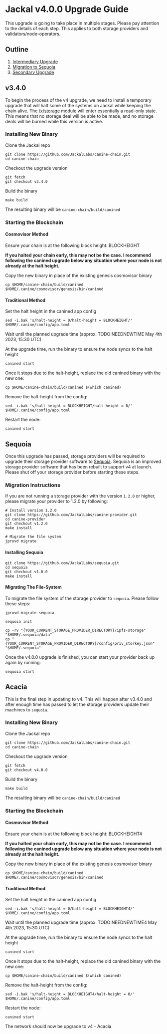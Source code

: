 # Jackal v4.0.0 Upgrade Guide

This upgrade is going to take place in multiple stages. Please pay attention to the details of each step. This applies to both storage providers and validators/node-operators.
## Outline
1. [Intermediary Upgrade](#v340)
2. [Migration to Sequoia](#sequoia)
3. [Secondary Upgrade](#acacia)

## v3.4.0
To begin the process of the v4 upgrade, we need to install a temporary upgrade that will halt some of the systems on Jackal while keeping the chain alive. The [/x/storage](/x/storage) module will enter essentially a read-only state. This means that no storage deal will be able to be made, and no storage deals will be burned while this version is active.

### Installing New Binary

Clone the Jackal repo

```
git clone https://github.com/JackalLabs/canine-chain.git
cd canine-chain
```
Checkout the upgrade version

```
git fetch
git checkout v3.4.0
```

Build the binary

```
make build
```

The resulting binary will be `canine-chain/build/canined`

### Starting the Blockchain

#### Cosmovisor Method

Ensure your chain is at the following block height: BLOCKHEIGHT

**If you halted your chain early, this may not be the case. I recommend following the canined upgrade below any situation where your node is not already at the halt height.**

Copy the new binary in place of the existing genesis cosmovisor binary

```
cp $HOME/canine-chain/build/canined $HOME/.canine/cosmovisor/genesis/bin/canined
```

#### Traditional Method
Set the halt height in the canined app config
```
sed -i.bak 's/halt-height = 0/halt-height = BLOCKHEIGHT/' $HOME/.canine/config/app.toml
```

Wait until the planned upgrade time (approx. TODO:NEEDNEWTIME May 4th 2023, 15:30 UTC)

At the upgrade time, run the binary to ensure the node syncs to the halt height

```
canined start
```

Once it stops due to the halt-height, replace the old canined binary with the new one:

```
cp $HOME/canine-chain/build/canined $(which canined)
```

Remove the halt-height from the config:

```
sed -i.bak 's/halt-height = BLOCKHEIGHT/halt-height = 0/' $HOME/.canine/config/app.toml
```

Restart the node:

```
canined start
```

## Sequoia
Once this upgrade has passed, storage providers will be required to upgrade their storage provider software to [Sequoia](https://github.com/JackalLabs/sequoia). Sequoia is an improved storage provider software that has been rebuilt to support v4 at launch. Please shut off your storage provider before starting these steps.

### Migration Instructions
If you are not running a storage provider with the version `1.2.0` or higher, please migrate your provider to 1.2.0 by following:
```shell
# Install version 1.2.0
git clone https://github.com/JackalLabs/canine-provider.git
cd canine-provider
git checkout v1.2.0
make install

# Migrate the file system
jprovd migrate
```

#### Installing Sequoia
```shell
git clone https://github.com/JackalLabs/sequoia.git
cd sequoia
git checkout v1.0.0
make install
```

#### Migrating The File-System
To migrate the file system of the storage provider to `sequoia`. Please follow these steps:
```shell
jprovd migrate-sequoia

sequoia init

cp -rv "{YOUR_CURRENT_STORAGE_PROVIDER_DIRECTORY}/ipfs-storage" "$HOME/.sequoia/data"
cp "{YOUR_CURRENT_STORAGE_PROVIDER_DIRECTORY}/config/priv_storkey.json" "$HOME/.sequoia"
```

Once the v4.0.0 upgrade is finished, you can start your provider back up again by running:
```shell
sequoia start
```

## Acacia
This is the final step in updating to v4. This will happen after v3.4.0 and after enough time has passed to let the storage providers update their machines to `sequoia`.

### Installing New Binary

Clone the Jackal repo

```
git clone https://github.com/JackalLabs/canine-chain.git
cd canine-chain
```
Checkout the upgrade version

```
git fetch
git checkout v4.0.0
```

Build the binary

```
make build
```

The resulting binary will be `canine-chain/build/canined`

### Starting the Blockchain

#### Cosmovisor Method

Ensure your chain is at the following block height: BLOCKHEIGHT4

**If you halted your chain early, this may not be the case. I recommend following the canined upgrade below any situation where your node is not already at the halt height.**

Copy the new binary in place of the existing genesis cosmovisor binary

```
cp $HOME/canine-chain/build/canined $HOME/.canine/cosmovisor/genesis/bin/canined
```

#### Traditional Method
Set the halt height in the canined app config
```
sed -i.bak 's/halt-height = 0/halt-height = BLOCKHEIGHT4/' $HOME/.canine/config/app.toml
```

Wait until the planned upgrade time (approx. TODO:NEEDNEWTIME4 May 4th 2023, 15:30 UTC)

At the upgrade time, run the binary to ensure the node syncs to the halt height

```
canined start
```

Once it stops due to the halt-height, replace the old canined binary with the new one:

```
cp $HOME/canine-chain/build/canined $(which canined)
```

Remove the halt-height from the config:

```
sed -i.bak 's/halt-height = BLOCKHEIGHT4/halt-height = 0/' $HOME/.canine/config/app.toml
```

Restart the node:

```
canined start
```

The network should now be upgrade to v4 - Acacia.